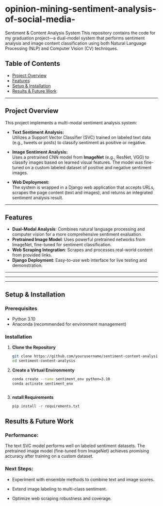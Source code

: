 # opinion-mining-sentiment-analysis-of-social-media-
Sentiment &amp; Content Analysis System This repository contains the code for my graduation project—a dual-model system that performs sentiment analysis and image content classification using both Natural Language Processing (NLP) and Computer Vision (CV) techniques.

## Table of Contents

- [Project Overview](#project-overview)
- [Features](#features)
- [Setup & Installation](#setup--installation)
- [Results & Future Work](#results--future-work)

---



## Project Overview

This project implements a multi-modal sentiment analysis system:

- **Text Sentiment Analysis:**  
  Utilizes a Support Vector Classifier (SVC) trained on labeled text data (e.g., tweets or posts) to classify sentiment as positive or negative.

- **Image Sentiment Analysis:**  
  Uses a pretrained CNN model from **ImageNet** (e.g., ResNet, VGG) to classify images based on learned visual features. The model was fine-tuned on a custom labeled dataset of positive and negative sentiment images.

- **Web Deployment:**  
  The system is wrapped in a Django web application that accepts URLs, scrapes the page content (text and images), and returns an integrated sentiment analysis result.

---




## Features

- **Dual-Modal Analysis**: Combines natural language processing and computer vision for a more comprehensive sentiment evaluation.
- **Pretrained Image Model**: Uses powerful pretrained networks from ImageNet, fine-tuned for sentiment classification.
- **Web Scraping Integration**: Scrapes and processes real-world content from provided links.
- **Django Deployment**: Easy-to-use web interface for live testing and demonstration.

---




---


---

## Setup & Installation

### Prerequisites

- Python 3.10
- Anaconda (recommended for environment management)

### Installation

1. **Clone the Repository**
   ```bash
   git clone https://github.com/yourusername/sentiment-content-analysis.git
   cd sentiment-content-analysis

2. **Create a Virtual Environmenty**
   ```bash
   conda create --name sentiment_env python=3.10
   conda activate sentiment_env



3. **nstall Requirements**
   ```bash
   pip install -r requirements.txt


## Results & Future Work
### Performance:
The text SVC model performs well on labeled sentiment datasets. The pretrained image model (fine-tuned from ImageNet) achieves promising accuracy after training on a custom dataset.

### Next Steps:

- Experiment with ensemble methods to combine text and image scores.

- Extend image labeling to multi-class sentiment.

- Optimize web scraping robustness and coverage.

